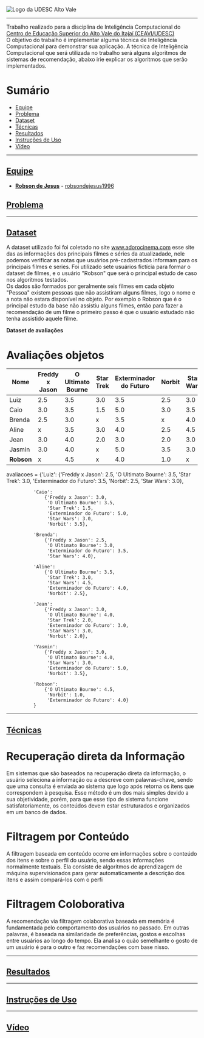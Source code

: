 <!-- Visualizador online: https://stackedit.io/ -->
 ![Logo da UDESC Alto Vale](http://www1.udesc.br/imagens/id_submenu/2019/marca_alto_vale_horizontal_assinatura_rgb_01.jpg)

---


Trabalho realizado para a disciplina de Inteligência Computacional do [Centro de Educação Superior do Alto Vale do Itajaí (CEAVI/UDESC)](https://www.udesc.br/ceavi)<br>O objetivo do trabalho é implementar alguma técnica de Inteligência Computacional para demonstrar sua aplicação. A técnica de Inteligência Computacional que será utilizada no trabalho será alguns algoritmos de sistemas de recomendação, abaixo irie explicar os algoritmos que serão implementados. 



# Sumário 
* [Equipe](#equipe)
* [Problema](#problema)
* [Dataset](#dataset)
* [Técnicas](#tecnicas)
* [Resultados](#resultados)
* [Instruções de Uso](#instrucao)
* [Vídeo](#video)



---

## [Equipe](#equipe)
 - [**Robson de Jesus**](mailto:robson.jesus@edu.udesc.br) - [robsondejesus1996](https://github.com/robsondejesus1996)


## [Problema](#problema)


---

## [Dataset](#dataset)

A dataset utilizado foi foi coletado no site www.adorocinema.com esse site das as informações dos principais filmes e séries da atualizadade, nele podemos verificar as notas que usuários pré-cadastrados informam para os principais filmes e series. Foi utilizado sete usuários fictícia para formar o dataset de filmes, e o usuário "Robson" que será o principal estudo de caso nos algoritmos testados.<br>
Os dados são formados por geralmente seis filmes em cada objeto "Pessoa" existem pessoas que não assistiram alguns filmes, logo o nome e a nota não estara disponível no objeto. Por exemplo o Robson que é o principal estudo da base não assistiu alguns filmes, então para fazer a recomendação de um filme o primeiro passo é que o usuário estudado não tenha assistido aquele filme. 


**Dataset de avaliações**
<h1>Avaliações objetos</h1>

| Nome  |  Freddy x Jason  | O Ultimato Bourne | Star Trek | Exterminador do Futuro | Norbit | Star Wars
| ------------------- | ------------------- |------------------- | ------------------- | ------------------- | ------------------- | ------------------- |
|  Luiz |  2.5 | 3.5 | 3.0  | 3.5 |  2.5  | 3.0 
|  Caio |  3.0 | 3.5 | 1.5  | 5.0 |  3.0  | 3.5 
|  Brenda |  2.5 | 3.0 | x  | 3.5 |  x  | 4.0 
|  Aline |  x | 3.5 | 3.0  | 4.0 |  2.5  | 4.5 
|  Jean |  3.0 | 4.0 | 2.0  | 3.0 |  2.0  | 3.0 
|  Jasmin |  3.0 | 4.0 | x  | 5.0 |  3.5 | 3.0 
|  <b>Robson</b> |  x | 4.5 | x | 4.0 |  1.0  | x 


avaliacoes = {'Luiz':
                  {'Freddy x Jason': 2.5,
                   'O Ultimato Bourne': 3.5,
                   'Star Trek': 3.0,
                   'Exterminador do Futuro': 3.5,
                   'Norbit': 2.5,
                   'Star Wars': 3.0},

              'Caio':
                  {'Freddy x Jason': 3.0,
                   'O Ultimato Bourne': 3.5,
                   'Star Trek': 1.5,
                   'Exterminador do Futuro': 5.0,
                   'Star Wars': 3.0,
                   'Norbit': 3.5},

              'Brenda':
                  {'Freddy x Jason': 2.5,
                   'O Ultimato Bourne': 3.0,
                   'Exterminador do Futuro': 3.5,
                   'Star Wars': 4.0},

              'Aline':
                  {'O Ultimato Bourne': 3.5,
                   'Star Trek': 3.0,
                   'Star Wars': 4.5,
                   'Exterminador do Futuro': 4.0,
                   'Norbit': 2.5},

              'Jean':
                  {'Freddy x Jason': 3.0,
                   'O Ultimato Bourne': 4.0,
                   'Star Trek': 2.0,
                   'Exterminador do Futuro': 3.0,
                   'Star Wars': 3.0,
                   'Norbit': 2.0},

              'Yasmin':
                  {'Freddy x Jason': 3.0,
                   'O Ultimato Bourne': 4.0,
                   'Star Wars': 3.0,
                   'Exterminador do Futuro': 5.0,
                   'Norbit': 3.5},

              'Robson':
                  {'O Ultimato Bourne': 4.5,
                   'Norbit': 1.0,
                   'Exterminador do Futuro': 4.0}
              }


---
## [Técnicas](#tecnicas)

<h1>Recuperação direta da Informação</h1>

<p>Em sistemas que são baseados na recuperação direta da informação, o usuário seleciona a informação ou a descreve com palavras-chave, sendo que uma consulta é enviada ao sistema que logo após retorna os itens que correspondem à pesquisa. Esse método é um dos mais simples devido a sua objetividade, porém, para que esse tipo de sistema funcione satisfatoriamente, os conteúdos devem estar estruturados e organizados em um banco de dados.</p>

<h1>Filtragem por Conteúdo</h1>

<p>A filtragem baseada em conteúdo ocorre em informações sobre o conteúdo dos itens e sobre o perfil do usuário, sendo essas informações normalmente textuais. Ela consiste de algoritmos de aprendizagem de máquina supervisionados para gerar automaticamente a descrição dos itens e assim compará-los com o perfi</p>

<h1>Filtragem Coloborativa</h1>

<p>A recomendação via filtragem colaborativa baseada em memória é fundamentada pelo comportamento dos usuários no passado. Em outras palavras, é baseada na similaridade de preferências, gostos e escolhas entre usuários ao longo do tempo. Ela analisa o quão semelhante o gosto de um usuário é para o outro e faz recomendações com base nisso.</p>



---

## [Resultados](#resultados)

---

## [Instruções de Uso](#instrucoes)

---

## [Vídeo](#video)